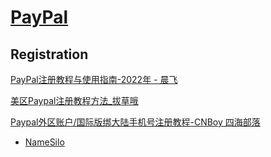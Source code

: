 # [PayPal](https://www.paypal.com/)
## Registration
[PayPal注册教程与使用指南-2022年 - 晨飞](https://www.chenfeiblog.com/paypal/)

[美区Paypal注册教程方法\_拔草哦](https://www.bacaoo.com/info/16955)

[Paypal外区账户/国际版绑大陆手机号注册教程-CNBoy 四海部落](https://cnboy.org/1987)
- [NameSilo](https://www.namesilo.com/login)